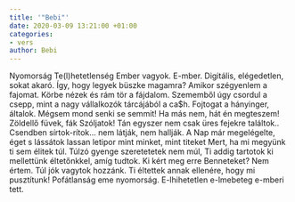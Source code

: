 ```yaml
---
title: '"Bebi"'
date: 2020-03-09 13:21:00 +01:00
categories:
- vers
author: Bebi
---
```


Nyomorság
Te(l)hetetlenség
Ember vagyok. E-mber.
Digitális, elégedetlen, sokat akaró.
Így, hogy legyek büszke magamra?
Amikor szégyenlem a fajomat.
Körbe nézek és rám tör a fájdalom.
Szememből úgy csordul a csepp, mint a
nagy vállalkozók tárcájából a ca$h.
Fojtogat a hányinger, általok.
Mégsem mond senki se semmit!
Ha más nem, hát én megteszem!
Zöldellő füvek, fák
Szóljatok!
Tán egyszer nem csak üres fejekre találtok..
Csendben sírtok-rítok…
nem látják, nem hallják.
A Nap már megelégelte, éget
s lássátok lassan letipor mint minket, 
mint titeket
Mert, ha mi megyünk ti sem élitek túl.
Túlzó gyenge szeretetetek nem múl,
Ti addig tartotok ki mellettünk éltetőnkkel,
amíg tudtok.
Ki kért meg erre Benneteket?
Nem értem.
Túl jók vagytok hozzánk.
Ti éltettek annak ellenére, hogy mi
pusztítunk!
Pofátlanság eme nyomorság.
E-lhihetetlen e-lmebeteg e-mberi tett.
